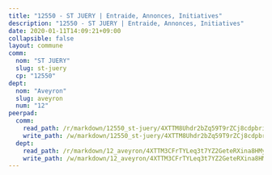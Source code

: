 ```yaml
---
title: "12550 - ST JUERY | Entraide, Annonces, Initiatives"
description: "12550 - ST JUERY | Entraide, Annonces, Initiatives"
date: 2020-01-11T14:09:21+09:00
collapsible: false
layout: commune
comm:
  nom: "ST JUERY"
  slug: st-juery
  cp: "12550"
dept:
  nom: "Aveyron"
  slug: aveyron
  num: "12"
peerpad:
  comm:
    read_path: /r/markdown/12550_st-juery/4XTTM8Uhdr2bZq59T9rZCj8cdpbri77qYfDvSKQSEJrfTTghX
    write_path: /w/markdown/12550_st-juery/4XTTM8Uhdr2bZq59T9rZCj8cdpbri77qYfDvSKQSEJrfTTghX-K3TgTqMtr6AB1eWn8Nc6bbLEV4hnSRcNVys56jsewPfzkGrSxEETshVPxxx1BYkbFp38tGBoL5XhP6V8vLTWj6bgtztdSnTn7SJQJ3v1KXMkCLRmw6iuFeCpCVTJNoMVtwjdbHbP
  dept:
    read_path: /r/markdown/12_aveyron/4XTTM3CFrTYLeq3t7YZ2GeteRXina8HMy585xLdATaEm28gJq
    write_path: /w/markdown/12_aveyron/4XTTM3CFrTYLeq3t7YZ2GeteRXina8HMy585xLdATaEm28gJq-K3TgUfu3tdsvnJNzfCjLcQBm4uQ83gag77qnaAo9pjUvbpQyfAVAxJdyULKffeJFVcGHHVraYZNVQhiGBeBUKBFLy2Vr8dapgU6tQCmoJQ6dgnoqRGmK9bSxqhW9VArfxRuTPcgV
---
```


